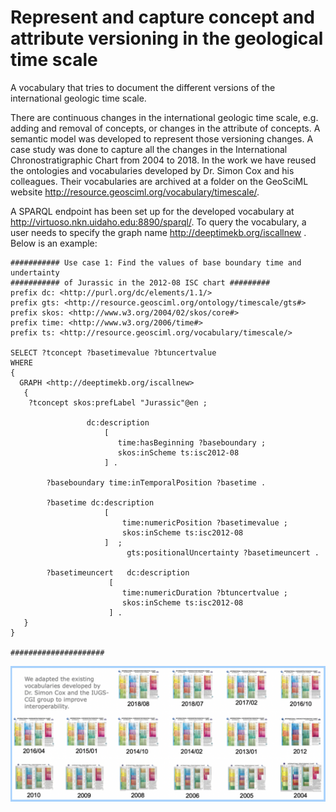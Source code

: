 # Represent and capture concept and attribute versioning in the geological time scale
A vocabulary that tries to document the different versions of the international geologic time scale. 

There are continuous changes in the international geologic time scale, e.g. adding and removal of concepts, or changes in the attribute of concepts. A semantic model was developed to represent those versioning changes. A case study was done to capture all the changes in the International Chronostratigraphic Chart from 2004 to 2018. In the work we have reused the ontologies and vocabularies developed by Dr. Simon Cox and his colleagues. Their vocabularies are archived at a folder on the GeoSciML website http://resource.geosciml.org/vocabulary/timescale/. 

A SPARQL endpoint has been set up for the developed vocabulary at http://virtuoso.nkn.uidaho.edu:8890/sparql/. To query the vocabulary, a user needs to specify the graph name <http://deeptimekb.org/iscallnew> . Below is an example: 

```
########### Use case 1: Find the values of base boundary time and undertainty 
########### of Jurassic in the 2012-08 ISC chart #########
prefix dc: <http://purl.org/dc/elements/1.1/> 
prefix gts: <http://resource.geosciml.org/ontology/timescale/gts#> 
prefix skos: <http://www.w3.org/2004/02/skos/core#> 
prefix time: <http://www.w3.org/2006/time#> 
prefix ts: <http://resource.geosciml.org/vocabulary/timescale/>  

SELECT ?tconcept ?basetimevalue ?btuncertvalue 
WHERE
{
  GRAPH <http://deeptimekb.org/iscallnew> 
   {
	?tconcept skos:prefLabel "Jurassic"@en ;  

                 dc:description  
                     [   
	                    time:hasBeginning ?baseboundary ;
	                    skos:inScheme ts:isc2012-08
                     ] .
	
        ?baseboundary time:inTemporalPosition ?basetime .
	
        ?basetime dc:description
			         [ 
			             time:numericPosition ?basetimevalue ;
			             skos:inScheme ts:isc2012-08 
			         ]  ;
                          gts:positionalUncertainty ?basetimeuncert .

        ?basetimeuncert   dc:description
					  [ 
					     time:numericDuration ?btuncertvalue ;
					     skos:inScheme ts:isc2012-08 
				      ] .
   }
}

#####################
```

![Different versions of the GTS chart](/gtsversion.png)
